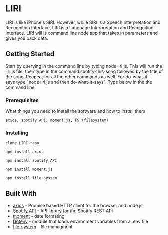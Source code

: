 # LIRI

LIRI is like iPhone's SIRI. However, while SIRI is a Speech Interpretation and Recognition Interface, LIRI is a Language Interpretation and Recognition Interface. LIRI will is command line node app that takes in parameters and gives you back data.

## Getting Started

Start by querying in the command line by typing node liri.js. This will run the liri.js file, then type in the command spotify-this-song followed by the title of the song. Reapeat for all the other commands as well. For do-what-it-says type "node liri.js and then do-what-it-says". Type below in the the command line:

### Prerequisites

What things you need to install the software and how to install them

```
axios, spotify API, moment.js, FS (filesystem)
```

### Installing
```
clone LIRI repo 
```
```
npm install axios 
```
```
npm install spotify API 
```
```
npm install moment.js
```
```
npm install file-system
```
## Built With

* [axios](https://www.npmjs.com/package/axios) - Promise based HTTP client for the browser and node.js
* [Spotify API](https://www.npmjs.com/package/node-spotify-api) - API library for the Spotify REST API
* [moment](https://www.npmjs.com/package/moment) - date formating 
* [Dotenv](https://www.npmjs.com/package/dotenv) - module that loads environment variables from a .env file
* [file-system](https://www.npmjs.com/package/file-system) - file managment 




